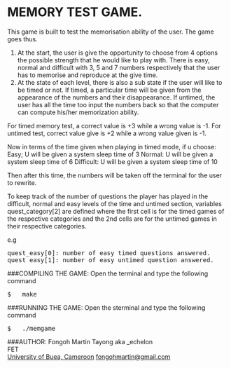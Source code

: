 MEMORY TEST GAME.
==================

This game is built to test the memorisation ability of the user.
The game goes thus.
1. At the start, the user is give the opportunity to choose from 4
options the possible strength that he would like to play with.
There is easy, normal and difficult with 3, 5 and 7 numbers respectively that the user has to memorise and reproduce at the give time.
2. At the state of each level, there is also a sub state if the user will like to be timed or not. If timed, a particular time will be given from the appearance of the numbers and their disappearance.
If untimed, the user has all the time too input the numbers back so that the computer can compute his/her memorization ability.

For timed memory test, a correct value is +3 while a wrong value is -1.
For untimed test,  correct value give is +2 while a wrong value given is -1.

Now in terms of the time given when playing in timed mode, if u choose:
	Easy;
U will be given a system sleep time of 3
	Normal:
U will be given a system sleep time of 6
	Difficult:
U will be given a system sleep time of 10

Then after this time, the numbers will be taken off the terminal for the user to rewrite.

To keep track of the number of questions the player has played in the difficult, normal and easy levels of the time and untimed section, variables quest_category[2] are defined where the first cell is for the timed games of the respective categories and the 2nd cells are for the untimed games in their respective categories.

e.g
<pre>
quest_easy[0]: number of easy timed questions answered.
quest_easy[1]: number of easy untimed question answered.
</pre>

###COMPILING THE GAME:
Open the terminal and type the following command
<pre>
$	make
</pre>

###RUNNING THE GAME:
Open the sterminal and type the following command
<pre>
$ 	./memgame
</pre>

###AUTHOR:
Fongoh Martin Tayong aka _echelon<br/>
FET<br/>
[University of Buea, Cameroon](http://ubuea.cm)
fongohmartin@gmail.com<br/>
